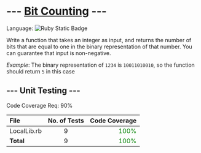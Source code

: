 # --- [Bit Counting](https://www.codewars.com/kata/526571aae218b8ee490006f4) ---

Language: ![Ruby Static Badge](https://img.shields.io/badge/Ruby-CC342D?style=for-the-badge&logo=ruby&logoColor=FFFFFF&labelColor=CC342D)

Write a function that takes an integer as input, and returns the number of bits that are equal to one in the binary representation of that number. You can guarantee that input is non-negative.

*Example*: The binary representation of `1234` is `10011010010`, so the function should return `5` in this case

## --- Unit Testing ---

Code Coverage Req: 90%

| File | No. of Tests | Code Coverage |
| :--- | :---: | ---: |
| LocalLib.rb | 9 | <span style="color:green">100%</span> |
| **Total** | 9 | <span style="color:green">100%</span> |